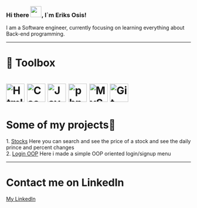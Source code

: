 ### Hi there <img src="https://raw.githubusercontent.com/MartinHeinz/MartinHeinz/master/wave.gif" width="30px">, I`m Eriks Osis!

<p>I am a Software engineer, currently focusing on learning everything about Back-end programming.</p>

---

<h1>

🧰 Toolbox


</h1>
<h1 content-align="justify">
<img src="https://user-images.githubusercontent.com/95690903/156365341-30937679-ab09-4b6b-adc0-8a1b3216c065.png" alt="Html5 logo" width="50" height="50"/> <img
 src="https://user-images.githubusercontent.com/95690903/156364821-755509fb-1cff-4669-b795-86739c4fe342.png" alt="Css3 logo" width="50" height="50"/>
<img src="https://user-images.githubusercontent.com/95690903/156365467-78f4758a-83c5-432c-befe-e4ce4fcef585.png" alt="Javascript logo" width="50" height="50"/>
<img src="https://user-images.githubusercontent.com/95690903/156365613-8476320f-6c55-46f3-b91e-3cef67686f18.png" alt="php logo" width="50" height="50"/>
<img src="https://user-images.githubusercontent.com/95690903/156365712-50da8233-07ef-44a6-932a-37fccef77297.png" alt="MySQL logo" width="50" height="50"/>
<img src="https://user-images.githubusercontent.com/95690903/156365958-d4e436e9-2cd0-40e0-9865-fe79b7aec63a.png" alt="Git logo" width="50" height="50"/>
</h1>



<h1>Some of my projects👾</h1>

<p>
1. <a href="https://github.com/EriksOsis/stocks">Stocks</a> Here you can search and see the price of a stock and see the daily prince and percent changes<br>
2. <a href="https://github.com/EriksOsis/Login-System">Login OOP</a> Here i made  a simple OOP oriented login/signup menu 
</p>

---

<h1>Contact me on LinkedIn</h1>
<p>
<a href="linkedin.com/in/ēriks-osis-6a53a7233">My LinkedIn</a>
</p>
